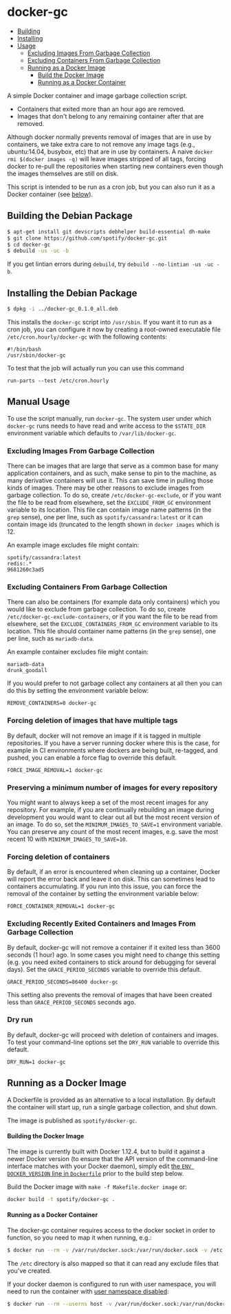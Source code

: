 # docker-gc

* [Building](#building)
* [Installing](#installing)
* [Usage](#usage)
  * [Excluding Images From Garbage Collection](#excluding-images-from-garbage-collection)
  * [Excluding Containers From Garbage Collection](#excluding-containers-from-garbage-collection)
  * [Running as a Docker Image](#running-as-a-docker-image)
    * [Build the Docker Image](#build-the-docker-image)
    * [Running as a Docker Container](#running-as-a-docker-container)

A simple Docker container and image garbage collection script.

* Containers that exited more than an hour ago are removed.
* Images that don't belong to any remaining container after that are removed.

Although docker normally prevents removal of images that are in use by
containers, we take extra care to not remove any image tags (e.g., ubuntu:14.04,
busybox, etc) that are in use by containers. A naive `docker rmi $(docker images
-q)` will leave images stripped of all tags, forcing docker to re-pull the
repositories when starting new containers even though the images themselves are
still on disk.

This script is intended to be run as a cron job, but you can also run it as a Docker
container (see [below](#running-as-a-docker-container)).

## Building the Debian Package


```sh
$ apt-get install git devscripts debhelper build-essential dh-make
$ git clone https://github.com/spotify/docker-gc.git
$ cd docker-gc
$ debuild -us -uc -b
```

If you get lintian errors during `debuild`, try `debuild --no-lintian -us -uc -b`.


## Installing the Debian Package

```sh
$ dpkg -i ../docker-gc_0.1.0_all.deb
```

This installs the `docker-gc` script into `/usr/sbin`. If you want it to
run as a cron job, you can configure it now by creating a root-owned
executable file `/etc/cron.hourly/docker-gc` with the following contents:

```
#!/bin/bash
/usr/sbin/docker-gc
```

To test that the job will actually run you can use this command

```
run-parts --test /etc/cron.hourly
```

## Manual Usage

To use the script manually, run `docker-gc`. The system user under
which `docker-gc` runs needs to have read and write access to
the `$STATE_DIR` environment variable which defaults to `/var/lib/docker-gc`.


### Excluding Images From Garbage Collection

There can be images that are large that serve as a common base for
many application containers, and as such, make sense to pin to the
machine, as many derivative containers will use it.  This can save
time in pulling those kinds of images.  There may be other reasons to
exclude images from garbage collection.  To do so, create
`/etc/docker-gc-exclude`, or if you want the file to be read from
elsewhere, set the `EXCLUDE_FROM_GC` environment variable to its
location.  This file can contain image name patterns (in the `grep`
sense), one per line, such as `spotify/cassandra:latest` or it can
contain image ids (truncated to the length shown in `docker images`
which is 12.

An example image excludes file might contain:
```
spotify/cassandra:latest
redis:.*
9681260c3ad5
```

### Excluding Containers From Garbage Collection

There can also be containers (for example data only containers) which
you would like to exclude from garbage collection. To do so, create
`/etc/docker-gc-exclude-containers`, or if you want the file to be
read from elsewhere, set the `EXCLUDE_CONTAINERS_FROM_GC` environment
variable to its location. This file should container name patterns (in
the `grep` sense), one per line, such as `mariadb-data`.

An example container excludes file might contain:
```
mariadb-data
drunk_goodall
```

If you would prefer to not garbage collect any containers at all then
you can do this by setting the environment variable below:

```
REMOVE_CONTAINERS=0 docker-gc
```

### Forcing deletion of images that have multiple tags

By default, docker will not remove an image if it is tagged in multiple
repositories.
If you have a server running docker where this is the case, for example
in CI environments where dockers are being built, re-tagged, and pushed,
you can enable a force flag to override this default.

```
FORCE_IMAGE_REMOVAL=1 docker-gc
```

### Preserving a minimum number of images for every repository

You might want to always keep a set of the most recent images for any
repository. For example, if you are continually rebuilding an image during
development you would want to clear out all but the most recent version of an
image. To do so, set the `MINIMUM_IMAGES_TO_SAVE=1` environment variable. You
can preserve any count of the most recent images, e.g. save the most recent 10
with `MINIMUM_IMAGES_TO_SAVE=10`.

### Forcing deletion of containers

By default, if an error is encountered when cleaning up a container, Docker
will report the error back and leave it on disk.  This can sometimes lead to
containers accumulating.  If you run into this issue, you can force the removal
of the container by setting the environment variable below:

```
FORCE_CONTAINER_REMOVAL=1 docker-gc
```

### Excluding Recently Exited Containers and Images From Garbage Collection

By default, docker-gc will not remove a container if it exited less than 3600 seconds (1 hour) ago. In some cases you might need to change this setting (e.g. you need exited containers to stick around for debugging for several days). Set the `GRACE_PERIOD_SECONDS` variable to override this default.

```
GRACE_PERIOD_SECONDS=86400 docker-gc
```

This setting also prevents the removal of images that have been created less than `GRACE_PERIOD_SECONDS` seconds ago.

### Dry run
By default, docker-gc will proceed with deletion of containers and images. To test your command-line options set the `DRY_RUN` variable to override this default.

```
DRY_RUN=1 docker-gc
```


## Running as a Docker Image

A Dockerfile is provided as an alternative to a local installation. By default
the container will start up, run a single garbage collection, and shut down.

The image is published as `spotify/docker-gc`.

#### Building the Docker Image
The image is currently built with Docker 1.12.4, but to build it against a newer
Docker version (to ensure that the API version of the command-line interface
matches with your Docker daemon), simply edit [the `ENV DOCKER_VERSION` line in
`Dockerfile`][dockerfile-ENV] prior to the build step below.

[dockerfile-ENV]: https://github.com/spotify/docker-gc/blob/fd6640fa8c133de53a0395a36e8dcbaf29842684/Dockerfile#L3

Build the Docker image with `make -f Makefile.docker image` or:

```sh
docker build -t spotify/docker-gc .
```

#### Running as a Docker Container

The docker-gc container requires access to the docker socket in order to
function, so you need to map it when running, e.g.:

```sh
$ docker run --rm -v /var/run/docker.sock:/var/run/docker.sock -v /etc:/etc:ro spotify/docker-gc
```

The `/etc` directory is also mapped so that it can read any exclude files
that you've created.

If your docker daemon is configured to run with user namespace, you will need to
run the container with [user namespace disabled][disable-user-namespace]:

```sh
$ docker run --rm --userns host -v /var/run/docker.sock:/var/run/docker.sock -v /etc:/etc spotify/docker-gc
```

[disable-user-namespace]: https://docs.docker.com/engine/reference/commandline/dockerd/#disable-user-namespace-for-a-container
